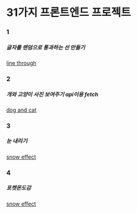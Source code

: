 # 31가지 프론트엔드 프로젝트

### 1

##### 글자를 랜덤으로 통과하는 선 만들기

[line through](https://focused-leakey-b37c66.netlify.app/day1/index.html)

### 2

##### 개와 고양이 사진 보여주기 api이용 fetch

[dog and cat](https://focused-leakey-b37c66.netlify.app/day2/index.html)

### 3

##### 눈 내리기

[snow effect](https://focused-leakey-b37c66.netlify.app/day3/index.html)

### 4

##### 포켓몬도감

[snow effect](https://focused-leakey-b37c66.netlify.app/day4/index.html)
